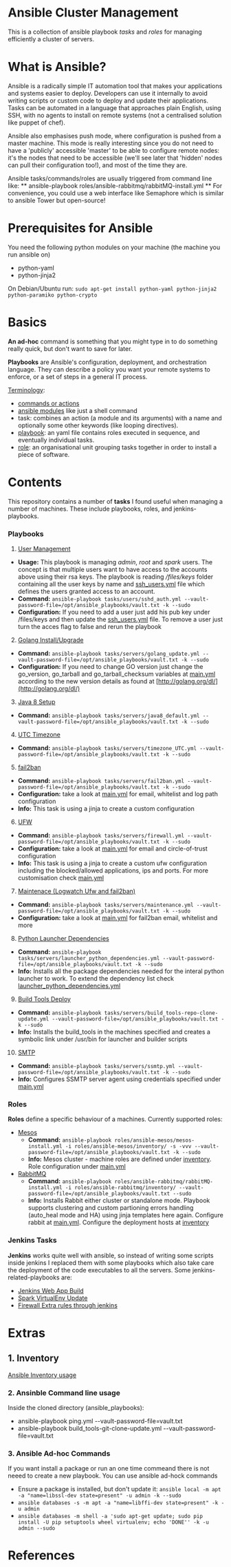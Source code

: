 Ansible Cluster Management
================

This is a collection of ansible playbook *tasks* and *roles* for managing efficiently a cluster of servers.

# What is Ansible?
Ansible is a radically simple IT automation tool that makes your applications and systems easier to deploy. 
Developers can use it internally to avoid writing scripts or custom code to deploy and update their applications.
Tasks can be automated in a language that approaches plain English, using SSH, with no agents to install on remote systems (not a centralised solution like puppet of chef).

Ansible also emphasises push mode, where configuration is pushed from a master machine. This mode is really interesting since you do not need to have a 'publicly' accessible 'master' to be able to configure remote nodes: it's the nodes that need to be accessible (we'll see later that 'hidden' nodes can pull their
configuration too!), and most of the time they are.

Ansible tasks/commands/roles are usually triggered from command line like: ** ansible-playbook roles/ansible-rabbitmq/rabbitMQ-install.yml ** For convenience, you could use a web interface like Semaphore which is similar to ansible Tower but open-source!



# Prerequisites for Ansible

You need the following python modules on your machine (the machine you run ansible 
on) 
- python-yaml
- python-jinja2

On Debian/Ubuntu run:
``sudo apt-get install python-yaml python-jinja2 python-paramiko python-crypto``


# Basics

**An ad-hoc** command is something that you might type in to do something really quick, but don't want to save for later.

**Playbooks** are Ansible's configuration, deployment, and orchestration language. They can describe a policy you want your remote systems to enforce, or a set of steps in a general IT process.

[Terminology](https://docs.ansible.com/ansible/glossary.html):
 - [commands or actions](https://docs.ansible.com/ansible/intro_adhoc.html)
 - [ansible modules](https://docs.ansible.com/ansible/modules.html) like just a shell command
 - task: combines an action (a module and its arguments) with a name and optionally some other keywords (like looping directives).
 - [playbook](https://docs.ansible.com/ansible/playbooks_intro.html): an yaml file contains roles executed in sequence, and eventually individual tasks.
 - [role](https://docs.ansible.com/ansible/playbooks_roles.html): an organisational unit grouping tasks together in order to install a piece of software.



# Contents

This repository contains a number of **tasks** I found useful when managing a number of machines. These include playbooks, roles, and jenkins-playbooks.

### Playbooks

1. [User Management](./tasks/users/sshd_auth.yml)
  * **Usage:** This playbook is managing *admin*, *root* and *spark* users. The concept is that multiple users want to have access to the accounts above using their rsa keys. The playbook is reading */files/keys* folder containing all the user keys by name and [ssh_users.yml](./vars/ssh_users.yml) file which defines the users granted access to an account.
  * **Command:** ``ansible-playbook tasks/users/sshd_auth.yml --vault-password-file=/opt/ansible_playbooks/vault.txt -k --sudo``
  * **Configuration:** If you need to add a user just add his pub key under /files/keys and then update the [ssh_users.yml](./vars/ssh_users.yml) file. To remove a user just turn the acces flag to false and rerun the playbook
2. [Golang Install/Upgrade](./tasks/servers/golang_update.yml)
  * **Command:** ``ansible-playbook tasks/servers/golang_update.yml --vault-password-file=/opt/ansible_playbooks/vault.txt -k --sudo``
  * **Configuration:** If you need to change GO version just change the go_version, go_tarball and go_tarball_checksum variables at [main.yml](./defaults/main.yml) according to the new version details as found at [http://golang.org/dl/](http://golang.org/dl/)
3. [Java 8 Setup](./tasks/servers/java8_default.yml)
  * **Command:** ``ansible-playbook tasks/servers/java8_default.yml --vault-password-file=/opt/ansible_playbooks/vault.txt -k --sudo``
4. [UTC Timezone](./tasks/servers/timezone_UTC.yml)
  * **Command:** ``ansible-playbook tasks/servers/timezone_UTC.yml --vault-password-file=/opt/ansible_playbooks/vault.txt -k --sudo``
5. [fail2ban](./tasks/servers/fail2ban.yml)
  * **Command:** ``ansible-playbook tasks/servers/fail2ban.yml --vault-password-file=/opt/ansible_playbooks/vault.txt -k --sudo``
  * **Configuration:** take a look at [main.yml](./defaults/main.yml) for email, whitelist and log path configuration
  * **Info:** This task is using a jinja to create a custom configuration
6. [UFW](./tasks/servers/firewall.yml)
  * **Command:** ``ansible-playbook tasks/servers/firewall.yml --vault-password-file=/opt/ansible_playbooks/vault.txt -k --sudo``
  * **Configuration:** take a look at [main.yml](./defaults/main.yml) for email and circle-of-trust configuration
  * **Info:** This task is using a jinja to create a custom ufw configuration including the blocked/allowed applications, ips and ports. For more customisation check [main.yml](./defaults/main.yml)
7. [Maintenace (Logwatch Ufw and fail2ban) ](./tasks/servers/maintenance.yml)
  * **Command:** ``ansible-playbook tasks/servers/maintenance.yml --vault-password-file=/opt/ansible_playbooks/vault.txt -k --sudo``
  * **Configuration:** take a look at [main.yml](./defaults/main.yml) for fail2ban email, whitelist and more
8. [Python Launcher Dependencies](./tasks/servers/launcher_python_dependencies.yml)
  * **Command:** ``ansible-playbook tasks/servers/launcher_python_dependencies.yml --vault-password-file=/opt/ansible_playbooks/vault.txt -k --sudo``
  * **Info:** Installs all the package dependencies needed for the interal python launcher to work. To extend the dependency list check [launcher_python_dependencies.yml](./tasks/servers/launcher_python_dependencies.yml)
9. [Build Tools Deploy](./tasks/servers/build_tools-repo-clone-update.yml)
  * **Command:** ``ansible-playbook tasks/servers/build_tools-repo-clone-update.yml --vault-password-file=/opt/ansible_playbooks/vault.txt -k --sudo``
  * **Info:** Installs the build_tools in the machines specified and creates a symbolic link under /usr/bin for launcher and builder scripts
10. [SMTP](./tasks/servers/ssmtp.yml)
  * **Command:** ``ansible-playbook tasks/servers/ssmtp.yml --vault-password-file=/opt/ansible_playbooks/vault.txt -k --sudo``
  * **Info:** Configures SSMTP server agent using credentials specified under [main.yml](./defaults/main.yml)


### Roles

**Roles** define a specific behaviour of a machines. Currently supported roles:

- [Mesos](./roles/ansible-mesos/mesos-install.yml)
  * **Command:** ``ansible-playbook roles/ansible-mesos/mesos-install.yml -i roles/ansible-mesos/inventory/ -s -vvv --vault-password-file=/opt/ansible_playbooks/vault.txt -k --sudo``
  * **Info:** Mesos cluster - machine roles are defined under [inventory](./roles/ansible-mesos/inventory/inventory.yml). Role configuration under [main.yml](./roles/ansible-mesos/defaults/main.yml)
- [RabbitMQ](./roles/ansible-rabbitmq/rabbitMQ-install.yml)
  * **Command:** ``ansible-playbook roles/ansible-rabbitmq/rabbitMQ-install.yml -i roles/ansible-rabbitmq/inventory/ --vault-password-file=/opt/ansible_playbooks/vault.txt --sudo``
  * **Info:** Installs Rabbit either cluster or standalone mode. Playbook supports clustering and custom partioning errors handling (auto_heal mode and HA) using jinja templates here again. Configure rabbit at [main.yml](./roles/ansible-rabbitmq/defaults/main.yml). Configure the deployment hosts at [inventory](./roles/ansible-rabbitmq/inventory/inventory.yml) 


### Jenkins Tasks

**Jenkins** works quite well with ansible, so instead of writing some scripts inside jenkins I replaced them with some playbooks which also take care the deployment of the code executables to all the servers.
Some jenkins-related-playbooks are:

- [Jenkins Web App Build](./tasks/jenkins-web-build.yml)
- [Spark VirtualEnv Update](./tasks/spark/jenkins-virtualenv-update.yml)
- [Firewall Extra rules through jenkins](./tasks/jenkins-firewall.yml)


# Extras

## 1. Inventory

[Ansible Inventory usage](./README-Tutorial/inventory.md)


### 2. Ansinble Command line usage ###

Inside the cloned directory (ansible_playbooks):

* ansible-playbook ping.yml --vault-password-file=vault.txt
* ansible-playbook build_tools-git-clone-update.yml  --vault-password-file=vault.txt


### 3. Ansible Ad-hoc Commands ###

If you want install a package or run an one time commeand there is not neeed to create a new playbook.
You can use ansible ad-hock commands

* Ensure a package is installed, but don't update it: ``ansible local -m apt -a "name=libssl-dev state=present" -u admin -k --sudo``
* ``ansible databases -s -m apt -a "name=libffi-dev state=present" -k -u admin``
* ``ansible databases -m shell -a 'sudo apt-get update; sudo pip install -U pip setuptools wheel virtualenv; echo 'DONE'' -k -u admin --sudo``


# References


